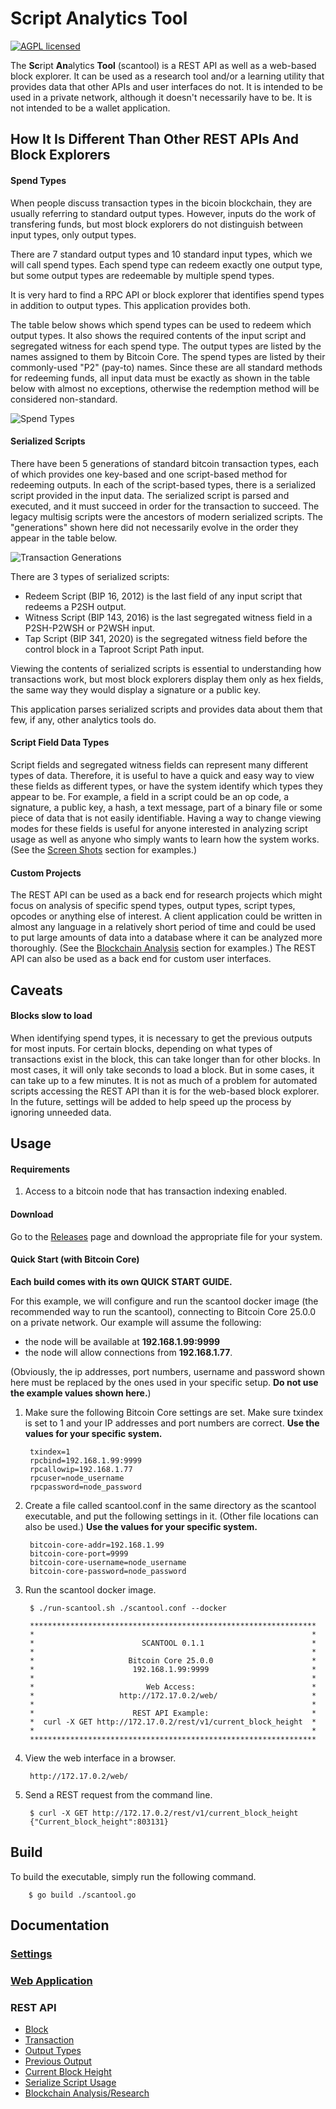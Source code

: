 # Script Analytics Tool

[![AGPL licensed](https://img.shields.io/badge/license-AGPL-blue.svg)](https://github.com/btc-script-explorer/scantool/blob/master/LICENSE)

The **Sc**ript **An**alytics **Tool** (scantool) is a REST API as well as a web-based block explorer. It can be used as a research tool and/or a learning utility that provides data that other APIs and user interfaces do not.
It is intended to be used in a private network, although it doesn't necessarily have to be. It is not intended to be a wallet application.

## How It Is Different Than Other REST APIs And Block Explorers

#### Spend Types

When people discuss transaction types in the bicoin blockchain, they are usually referring to standard output types.
However, inputs do the work of transfering funds, but most block explorers do not distinguish between input types, only output types.

There are 7 standard output types and 10 standard input types, which we will call spend types.
Each spend type can redeem exactly one output type, but some output types are redeemable by multiple spend types.

It is very hard to find a RPC API or block explorer that identifies spend types in addition to output types.
This application provides both.

The table below shows which spend types can be used to redeem which output types.
It also shows the required contents of the input script and segregated witness for each spend type.
The output types are listed by the names assigned to them by Bitcoin Core. The spend types are listed by their commonly-used "P2" (pay-to) names.
Since these are all standard methods for redeeming funds, all input data must be exactly as shown in the table below with almost no exceptions, otherwise the redemption method will be considered non-standard.

![Spend Types](/assets/images/spend-type-table.png)

#### Serialized Scripts

There have been 5 generations of standard bitcoin transaction types, each of which provides one key-based and one script-based method for redeeming outputs.
In each of the script-based types, there is a serialized script provided in the input data. The serialized script is parsed and executed, and it must succeed in order for the transaction to succeed.
The legacy multisig scripts were the ancestors of modern serialized scripts. The "generations" shown here did not necessarily evolve in the order they appear in the table below.

![Transaction Generations](/assets/images/tx-generations.png)

There are 3 types of serialized scripts:
- Redeem Script (BIP 16, 2012) is the last field of any input script that redeems a P2SH output.
- Witness Script (BIP 143, 2016) is the last segregated witness field in a P2SH-P2WSH or P2WSH input.
- Tap Script (BIP 341, 2020) is the segregated witness field before the control block in a Taproot Script Path input.

Viewing the contents of serialized scripts is essential to understanding how transactions work, but most block explorers display them only as hex fields, the same way
they would display a signature or a public key.

This application parses serialized scripts and provides data about them that few, if any, other analytics tools do.

#### Script Field Data Types

Script fields and segregated witness fields can represent many different types of data.
Therefore, it is useful to have a quick and easy way to view these fields as different types, or have the system identify which types they appear to be.
For example, a field in a script could be an op code, a signature, a public key, a hash, a text message, part of a binary file or some piece of data that is not easily identifiable.
Having a way to change viewing modes for these fields is useful for anyone interested in analyzing script usage as well as anyone who simply wants to learn how the system works.
(See the [Screen Shots](/docs/screen-shots.md) section for examples.)

#### Custom Projects

The REST API can be used as a back end for research projects which might focus on analysis of specific spend types, output types, script types, opcodes or anything else of interest.
A client application could be written in almost any language in a relatively short period of time and could be used to put large amounts of data into a database where it can be analyzed more thoroughly.
(See the [Blockchain Analysis](/docs/rest-api/v1/blockchain_analysis.md) section for examples.) The REST API can also be used as a back end for custom user interfaces.

## Caveats

#### Blocks slow to load

When identifying spend types, it is necessary to get the previous outputs for most inputs. For certain blocks, depending on what types of transactions exist in the block,
this can take longer than for other blocks. In most cases, it will only take seconds to load a block. But in some cases, it can take up to a few minutes.
It is not as much of a problem for automated scripts accessing the REST API than it is for the web-based block explorer.
In the future, settings will be added to help speed up the process by ignoring unneeded data.

## Usage

#### Requirements

1. Access to a bitcoin node that has transaction indexing enabled.

#### Download

Go to the [Releases](https://github.com/btc-script-explorer/scantool/releases/latest) page and download the appropriate file for your system.

#### Quick Start (with Bitcoin Core)

**Each build comes with its own QUICK START GUIDE.**

For this example, we will configure and run the scantool docker image (the recommended way to run the scantool), connecting to Bitcoin Core 25.0.0 on a private network.
Our example will assume the following:
- the node will be available at **192.168.1.99:9999**
- the node will allow connections from **192.168.1.77**.

(Obviously, the ip addresses, port numbers, username and password shown here must be replaced by the ones used in your specific setup. **Do not use the example values shown here.**)

1. Make sure the following Bitcoin Core settings are set. Make sure txindex is set to 1 and your IP addresses and port numbers are correct.
   **Use the values for your specific system.**

        txindex=1
        rpcbind=192.168.1.99:9999
        rpcallowip=192.168.1.77
        rpcuser=node_username
        rpcpassword=node_password

2. Create a file called scantool.conf in the same directory as the scantool executable, and put the following settings in it. (Other file locations can also be used.)
   **Use the values for your specific system.**

        bitcoin-core-addr=192.168.1.99
        bitcoin-core-port=9999
        bitcoin-core-username=node_username
        bitcoin-core-password=node_password

3. Run the scantool docker image.

        $ ./run-scantool.sh ./scantool.conf --docker
        
        ****************************************************************
        *                                                              *
        *                        SCANTOOL 0.1.1                        *
        *                                                              *
        *                     Bitcoin Core 25.0.0                      *
        *                      192.168.1.99:9999                       *
        *                                                              *
        *                         Web Access:                          *
        *                   http://172.17.0.2/web/                     *
        *                                                              *
        *                      REST API Example:                       *
        *  curl -X GET http://172.17.0.2/rest/v1/current_block_height  *
        *                                                              *
        ****************************************************************


4. View the web interface in a browser.

        http://172.17.0.2/web/

5. Send a REST request from the command line.

        $ curl -X GET http://172.17.0.2/rest/v1/current_block_height
        {"Current_block_height":803131}

## Build

To build the executable, simply run the following command.

        $ go build ./scantool.go

## Documentation

### [Settings](/docs/app-settings.md)

### [Web Application](/docs/screen-shots.md)

### REST API

- [Block](/docs/rest-api/v1/block.md)
- [Transaction](/docs/rest-api/v1/tx.md)
- [Output Types](/docs/rest-api/v1/output_types.md)
- [Previous Output](/docs/rest-api/v1/previous_output.md)
- [Current Block Height](/docs/rest-api/v1/current_block_height.md)
- [Serialize Script Usage](/docs/rest-api/v1/serialized_script_usage.md)
- [Blockchain Analysis/Research](/docs/rest-api/v1/blockchain_analysis.md)


